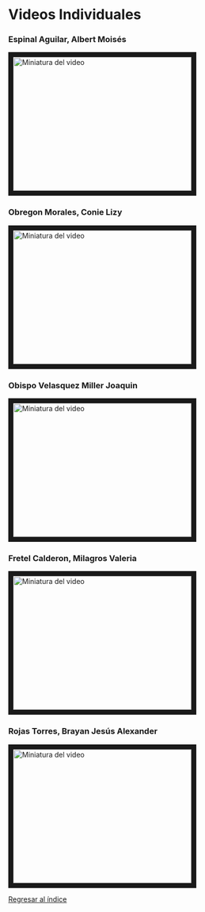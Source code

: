 # Videos Individuales

### Espinal Aguilar, Albert Moisés
<a href="https://www.youtube.com/watch?v=F0bzO2SGlFE&ab_channel=ALBERTMOISESESPINALAGUILAR" target="_blank"><img src="http://img.youtube.com/vi/F0bzO2SGlFE/0.jpg" alt="Miniatura del video" width="360" height="270" border="10" /></a>

### Obregon Morales, Conie Lizy
<a href="https://youtu.be/1XSKmBk8ltA" target="_blank"><img src="https://i9.ytimg.com/vi/1XSKmBk8ltA/mq3.jpg?sqp=CJz_ybEG-oaymwEmCMACELQB8quKqQMa8AEB-AHUBoAC4AOKAgwIABABGGEgYShhMA8%3D&rs=AOn4CLCCxSC7WLltB6cBLZH0Scl1deq02g&retry=4" alt="Miniatura del video" width="360" height="270" border="10" /></a>

### Obispo Velasquez Miller Joaquin
<a href="https://www.youtube.com/watch?v=6hnfQjUHSt4" target="_blank"><img src="https://i9.ytimg.com/vi_webp/6hnfQjUHSt4/mq2.webp?sqp=CNykyrEG-oaymwEmCMACELQB8quKqQMa8AEB-AH-CYAC0AWKAgwIABABGH8gLig0MA8=&rs=AOn4CLBTrB38ayd5uEjiG_i8ew01YfvJyg" alt="Miniatura del video" width="360" height="270" border="10" /></a>

### Fretel Calderon, Milagros Valeria
<a href="https://youtu.be/RKo3bD3rKZ4" target="_blank"><img src="https://i9.ytimg.com/vi/RKo3bD3rKZ4/mqdefault.jpg?v=6632a26c&sqp=CMTFyrEG&rs=AOn4CLBNCxxwiUIvc84zZ2Tuxu6qjuvGNw" alt="Miniatura del video" width="360" height="270" border="10" /></a>

### Rojas Torres, Brayan Jesús Alexander
<a href="https://youtu.be/WpBoy4JtpXM" target="_blank"><img src="https://img.youtube.com/vi/WpBoy4JtpXM/1.jpg" alt="Miniatura del video" width="360" height="270" border="10" /></a>


[Regresar al índice](Indice.md)
